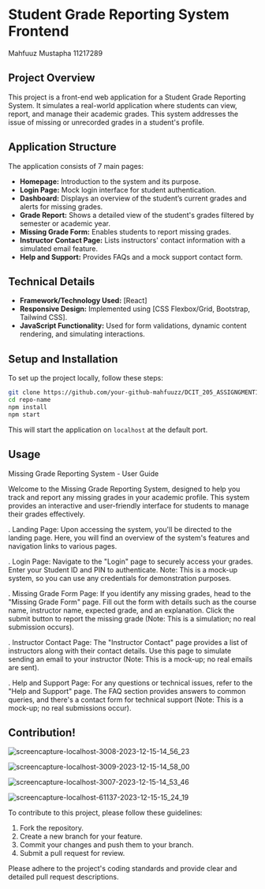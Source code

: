 # Student Grade Reporting System Frontend
Mahfuuz Mustapha
11217289
## Project Overview

This project is a front-end web application for a Student Grade Reporting System. It simulates a real-world application where students can view, report, and manage their academic grades. This system addresses the issue of missing or unrecorded grades in a student's profile.

## Application Structure

The application consists of 7 main pages:

- **Homepage:** Introduction to the system and its purpose.
- **Login Page:** Mock login interface for student authentication.
- **Dashboard:** Displays an overview of the student’s current grades and alerts for missing grades.
- **Grade Report:** Shows a detailed view of the student's grades filtered by semester or academic year.
- **Missing Grade Form:** Enables students to report missing grades.
- **Instructor Contact Page:** Lists instructors' contact information with a simulated email feature.
- **Help and Support:** Provides FAQs and a mock support contact form.

## Technical Details

- **Framework/Technology Used:** [React]
- **Responsive Design:** Implemented using [CSS Flexbox/Grid, Bootstrap, Tailwind CSS].
- **JavaScript Functionality:** Used for form validations, dynamic content rendering, and simulating interactions.

## Setup and Installation

To set up the project locally, follow these steps:

```bash
git clone https://github.com/your-github-mahfuuzz/DCIT_205_ASSIGNGMENT1.git
cd repo-name
npm install
npm start
```

This will start the application on `localhost` at the default port.

## Usage
Missing Grade Reporting System - User Guide

Welcome to the Missing Grade Reporting System, designed to help you track and report any missing grades in your academic profile. This system provides an interactive and user-friendly interface for students to manage their grades effectively.

. Landing Page:
Upon accessing the system, you'll be directed to the landing page. Here, you will find an overview of the system's features and navigation links to various pages.

. Login Page:
Navigate to the "Login" page to securely access your grades. Enter your Student ID and PIN to authenticate. Note: This is a mock-up system, so you can use any credentials for demonstration purposes.

. Missing Grade Form Page:
If you identify any missing grades, head to the "Missing Grade Form" page. Fill out the form with details such as the course name, instructor name, expected grade, and an explanation. Click the submit button to report the missing grade (Note: This is a simulation; no real submission occurs).

. Instructor Contact Page:
The "Instructor Contact" page provides a list of instructors along with their contact details. Use this page to simulate sending an email to your instructor (Note: This is a mock-up; no real emails are sent).

. Help and Support Page:
For any questions or technical issues, refer to the "Help and Support" page. The FAQ section provides answers to common queries, and there's a contact form for technical support (Note: This is a mock-up; no real submissions occur).



## Contribution!


![screencapture-localhost-3008-2023-12-15-14_56_23](https://github.com/mahfuuzz/11217289_205/assets/151971098/8575f9f2-f1d2-4c53-9575-2a5124f8f2bd)

![screencapture-localhost-3009-2023-12-15-14_58_00](https://github.com/mahfuuzz/11217289_205/assets/151971098/014eb10d-49bd-4d14-bf65-3235a68d24e0)


![screencapture-localhost-3007-2023-12-15-14_53_46](https://github.com/mahfuuzz/11217289_205/assets/151971098/824e7f57-f8c6-4d88-9781-fe03ab86420b)

![screencapture-localhost-61137-2023-12-15-15_24_19](https://github.com/mahfuuzz/11217289_205/assets/151971098/08471d0a-dbbf-4a9e-8abe-7d5bd68108ae)

To contribute to this project, please follow these guidelines:

1. Fork the repository.
2. Create a new branch for your feature.
3. Commit your changes and push them to your branch.
4. Submit a pull request for review.

Please adhere to the project's coding standards and provide clear and detailed pull request descriptions.
